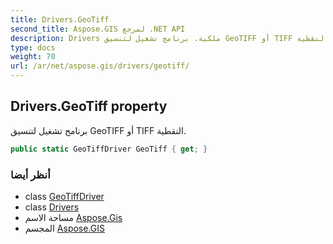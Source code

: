 ```yaml
---
title: Drivers.GeoTiff
second_title: Aspose.GIS لمرجع .NET API
description: Drivers ملكية. برنامج تشغيل لتنسيق GeoTIFF أو TIFF النقطية.
type: docs
weight: 70
url: /ar/net/aspose.gis/drivers/geotiff/
---
```

## Drivers.GeoTiff property

برنامج تشغيل لتنسيق GeoTIFF أو TIFF النقطية.

```csharp
public static GeoTiffDriver GeoTiff { get; }
```

### أنظر أيضا

* class [GeoTiffDriver](../../../aspose.gis.formats.geotiff/geotiffdriver/)
* class [Drivers](../)
* مساحة الاسم [Aspose.Gis](../../drivers/)
* المجسم [Aspose.GIS](../../../)


